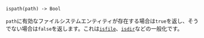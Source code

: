 ```
ispath(path) -> Bool
```

`path`に有効なファイルシステムエンティティが存在する場合は`true`を返し、そうでない場合は`false`を返します。これは[`isfile`](@ref)、[`isdir`](@ref)などの一般化です。
